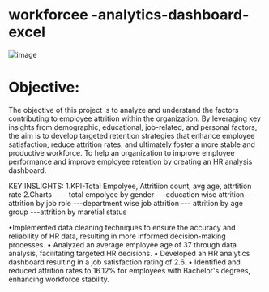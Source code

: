 # workforcee -analytics-dashboard-excel

![image](https://github.com/sahil07codac/HR-analytics-dashboard-excel/assets/141804728/85ee52e3-63b5-48d4-8030-9ecee0fc875f)

# Objective: 
The objective of this project is to analyze and understand the factors contributing to employee attrition within the organization. By leveraging key insights from demographic, educational, job-related, and personal factors, the aim is to develop targeted retention strategies that enhance employee satisfaction, reduce attrition rates, and ultimately foster a more stable and productive workforce.
To help an organization to improve employee performance and improve employee retention by creating an HR analysis dashboard.

KEY INSLIGHTS:
1.KPI-Total Empolyee, Attritiion count, avg age, attrtition rate
2.Charts-
--- total empolyee by gender
---education wise attrition 
---attrition by job role
---department wise job attrition
--- attrition by age group
---attrition by maretial status

•Implemented data cleaning techniques to ensure the accuracy and reliability of HR data, resulting in more informed decision-making processes.
• Analyzed an average employee age of 37 through data analysis, facilitating targeted HR decisions.
• Developed an HR analytics dashboard resulting in a job satisfaction rating of 2.6.
• Identified and reduced attrition rates to 16.12% for employees with Bachelor's degrees, enhancing workforce stability.
